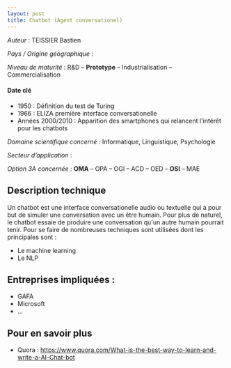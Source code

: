 ```yaml
---
layout: post
title: Chatbot (Agent conversationel)
---
```


_Auteur_ : TEISSIER Bastien

_Pays / Origine géographique_ :


_Niveau de maturité_ : R&D – **Prototype** – Industrialisation – Commercialisation


#### Date clé
+ 1950 : Définition du test de Turing
+ 1966 : ELIZA première interface conversationelle
+ Années 2000/2010 : Apparition des smartphones qui relancent l'intérêt pour les chatbots


_Domaine scientifique concerné_ : Informatique, Linguistique, Psychologie


_Secteur d’application_ : 


_Option 3A concernée_ : **OMA** – OPA – OGI – ACD – OED – **OSI** – MAE 


## Description technique
Un chatbot est une interface conversationelle audio ou textuelle qui a pour but de simuler une conversation avec un être humain. Pour plus de naturel, le chatbot essaie de produire une conversation qu'un autre humain pourrait tenir. Pour se faire de nombreuses techniques sont utilisées dont les principales sont :
+ Le machine learning
+ Le NLP

## Entreprises impliquées :
+ GAFA
+ Microsoft
+ ...


## Pour en savoir plus
+ Quora : <https://www.quora.com/What-is-the-best-way-to-learn-and-write-a-AI-Chat-bot>
